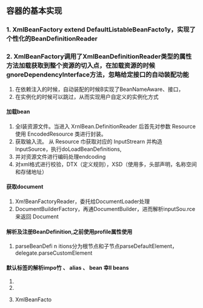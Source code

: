 ## 容器的基本实现
### 1. XmlBeanFactory extend DefaultListableBeanFacto1y，实现了个性化的BeanDefinitionReader
### 2. XmlBeanFactory调用了XmlBeanDefinitionReader类型的属性方法加载获取到整个资源的切入点，在加载资源的时候gnoreDependencylnterface方法，忽略给定接口的自动装配功能
  1. 在依赖注入的时候，自动装配的时候B实现了BeanNameAware、接口，
  2. 在实例化的时候可以跳过，从而实现用户自定义的实例化方式
#### 加载bean
1. 全l装资源文件。当进入 XrnlBean.DefinitionReader 后首先对参数 Resource 使用 EncodedResource 类进行封装。
2. 获取输入流。 从 Resource 巾获取对应的 InputStrearn 并构造 lnputSource，执行doLoadBeanDefinitions,
3. 并对资源文件进行编码处理endcoding
4. 对xml格式进行校验，DTX（定义规则），XSD（使用多，头部声明，名称空间和存储地址）
#### 获取document
1. Xm!BeanFactoryReader，委托给DocumentLoader处理
2. DocumentBuilderFactory，再通DocumentBuilder，进而解析inputSou.rce 来返回 Document
#### 解析及注册BeanDefinition,之前使用profile属性使用
1. parseBeanDefi n itions分为根节点和子节点parseDefaultElement，delegate.parseCustomElement

#### 默认标签的解析impo竹 、 alias 、 bean 幸ll beans
1. 


7. 
8. XmlBeanFacto
